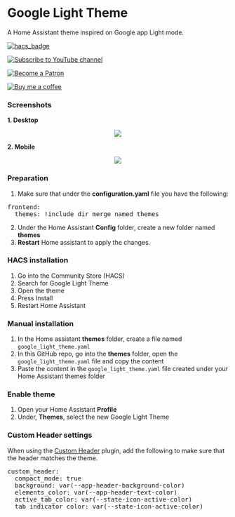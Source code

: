 # Google Light Theme
A Home Assistant theme inspired on Google app Light mode.

[![hacs_badge](https://img.shields.io/badge/HACS-Default-orange.svg?style=for-the-badge)](https://github.com/custom-components/hacs)

[![Subscribe to YouTube channel][youtube-sub-shield]][youtubesubscribe]

[![Become a Patron][become-a-patron-shield]][becomeapatron]

[![Buy me a coffee][buymeacoffee-shield]][buymeacoffee]

### Screenshots

**1. Desktop**
<p align="center">
  <img src="https://i.imgur.com/WU3UF7K.png">
</p>

**2. Mobile**
<p align="center">
  <img src="https://i.imgur.com/jK0UEG9.png">
</p>

### Preparation
1. Make sure that under the **configuration.yaml** file you have the following:

<pre>
frontend:
  themes: !include_dir_merge_named themes
</pre>

2. Under the Home Assistant **Config** folder, create a new folder named **themes**
3. **Restart** Home assistant to apply the changes. 

### HACS installation
1. Go into the Community Store (HACS)
2. Search for Google Light Theme
3. Open the theme
4. Press Install
5. Restart Home Assistant

### Manual installation
1. In the Home assistant **themes** folder, create a file named `google_light_theme.yaml`
2. In this GitHub repo, go into the **themes** folder, open the `google_light_theme.yaml` file and copy the content
3. Paste the content in the `google_light_theme.yaml` file created under your Home Assistant themes folder

### Enable theme
1. Open your Home Assistant **Profile**
2. Under, **Themes**, select the new Google Light Theme

### Custom Header settings
When using the [Custom Header](https://github.com/maykar/custom-header) plugin, add the following to make sure that the header matches the theme.

<pre>
custom_header:
  compact_mode: true
  background: var(--app-header-background-color)
  elements_color: var(--app-header-text-color)
  active_tab_color: var(--state-icon-active-color)
  tab_indicator_color: var(--state-icon-active-color)
</pre>


[buymeacoffee-shield]: https://i.imgur.com/Hzn2rM8.png
[buymeacoffee]: https://www.buymeacoffee.com/JuanMTech
[become-a-patron-shield]: https://i.imgur.com/U9BjCfc.png
[becomeapatron]: https://www.patreon.com/JuanMTech
[youtube-sub-shield]: https://i.imgur.com/6TAqHgi.png
[youtubesubscribe]: https://www.youtube.com/c/JuanMTech?sub_confirmation=1
